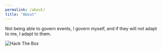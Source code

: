 ```yaml
---
permalink: /about/
title: "About"
---
```


Not being able to govern events, I govern myself, and if they will not adapt to me, I adapt to them.

<img src="http://www.hackthebox.eu/badge/image/182231" alt="Hack The Box"><br>
<script src="https://tryhackme.com/badge/109590"></script>
